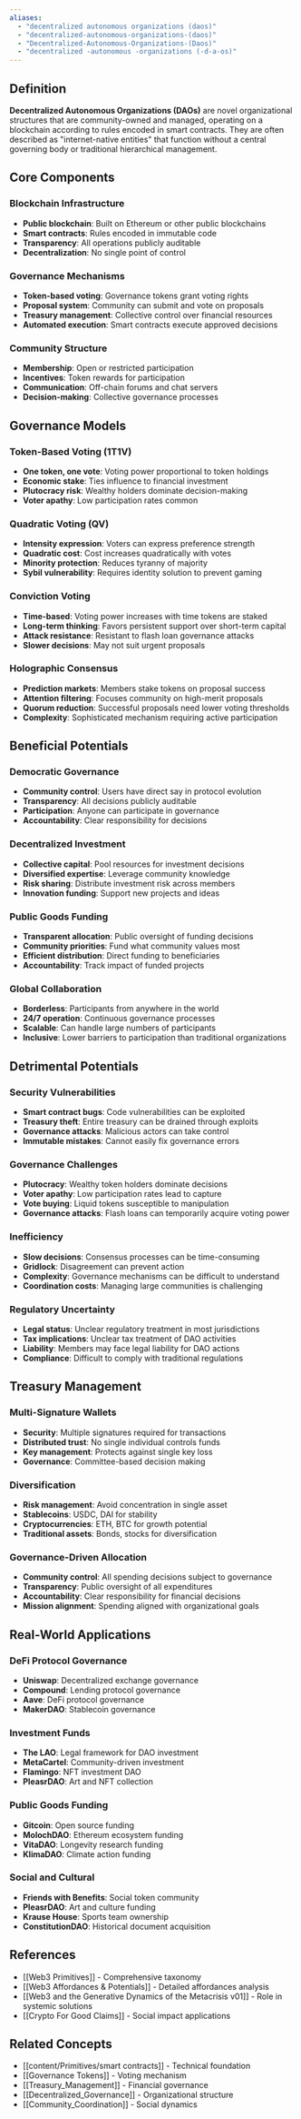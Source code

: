 ```yaml
---
aliases:
  - "decentralized autonomous organizations (daos)"
  - "decentralized-autonomous-organizations-(daos)"
  - "Decentralized-Autonomous-Organizations-(Daos)"
  - "decentralized -autonomous -organizations (-d-a-os)"
---
```



## Definition

**Decentralized Autonomous Organizations (DAOs)** are novel organizational structures that are community-owned and managed, operating on a blockchain according to rules encoded in smart contracts. They are often described as "internet-native entities" that function without a central governing body or traditional hierarchical management.

## Core Components

### Blockchain Infrastructure
- **Public blockchain**: Built on Ethereum or other public blockchains
- **Smart contracts**: Rules encoded in immutable code
- **Transparency**: All operations publicly auditable
- **Decentralization**: No single point of control

### Governance Mechanisms
- **Token-based voting**: Governance tokens grant voting rights
- **Proposal system**: Community can submit and vote on proposals
- **Treasury management**: Collective control over financial resources
- **Automated execution**: Smart contracts execute approved decisions

### Community Structure
- **Membership**: Open or restricted participation
- **Incentives**: Token rewards for participation
- **Communication**: Off-chain forums and chat servers
- **Decision-making**: Collective governance processes

## Governance Models

### Token-Based Voting (1T1V)
- **One token, one vote**: Voting power proportional to token holdings
- **Economic stake**: Ties influence to financial investment
- **Plutocracy risk**: Wealthy holders dominate decision-making
- **Voter apathy**: Low participation rates common

### Quadratic Voting (QV)
- **Intensity expression**: Voters can express preference strength
- **Quadratic cost**: Cost increases quadratically with votes
- **Minority protection**: Reduces tyranny of majority
- **Sybil vulnerability**: Requires identity solution to prevent gaming

### Conviction Voting
- **Time-based**: Voting power increases with time tokens are staked
- **Long-term thinking**: Favors persistent support over short-term capital
- **Attack resistance**: Resistant to flash loan governance attacks
- **Slower decisions**: May not suit urgent proposals

### Holographic Consensus
- **Prediction markets**: Members stake tokens on proposal success
- **Attention filtering**: Focuses community on high-merit proposals
- **Quorum reduction**: Successful proposals need lower voting thresholds
- **Complexity**: Sophisticated mechanism requiring active participation

## Beneficial Potentials

### Democratic Governance
- **Community control**: Users have direct say in protocol evolution
- **Transparency**: All decisions publicly auditable
- **Participation**: Anyone can participate in governance
- **Accountability**: Clear responsibility for decisions

### Decentralized Investment
- **Collective capital**: Pool resources for investment decisions
- **Diversified expertise**: Leverage community knowledge
- **Risk sharing**: Distribute investment risk across members
- **Innovation funding**: Support new projects and ideas

### Public Goods Funding
- **Transparent allocation**: Public oversight of funding decisions
- **Community priorities**: Fund what community values most
- **Efficient distribution**: Direct funding to beneficiaries
- **Accountability**: Track impact of funded projects

### Global Collaboration
- **Borderless**: Participants from anywhere in the world
- **24/7 operation**: Continuous governance processes
- **Scalable**: Can handle large numbers of participants
- **Inclusive**: Lower barriers to participation than traditional organizations

## Detrimental Potentials

### Security Vulnerabilities
- **Smart contract bugs**: Code vulnerabilities can be exploited
- **Treasury theft**: Entire treasury can be drained through exploits
- **Governance attacks**: Malicious actors can take control
- **Immutable mistakes**: Cannot easily fix governance errors

### Governance Challenges
- **Plutocracy**: Wealthy token holders dominate decisions
- **Voter apathy**: Low participation rates lead to capture
- **Vote buying**: Liquid tokens susceptible to manipulation
- **Governance attacks**: Flash loans can temporarily acquire voting power

### Inefficiency
- **Slow decisions**: Consensus processes can be time-consuming
- **Gridlock**: Disagreement can prevent action
- **Complexity**: Governance mechanisms can be difficult to understand
- **Coordination costs**: Managing large communities is challenging

### Regulatory Uncertainty
- **Legal status**: Unclear regulatory treatment in most jurisdictions
- **Tax implications**: Unclear tax treatment of DAO activities
- **Liability**: Members may face legal liability for DAO actions
- **Compliance**: Difficult to comply with traditional regulations

## Treasury Management

### Multi-Signature Wallets
- **Security**: Multiple signatures required for transactions
- **Distributed trust**: No single individual controls funds
- **Key management**: Protects against single key loss
- **Governance**: Committee-based decision making

### Diversification
- **Risk management**: Avoid concentration in single asset
- **Stablecoins**: USDC, DAI for stability
- **Cryptocurrencies**: ETH, BTC for growth potential
- **Traditional assets**: Bonds, stocks for diversification

### Governance-Driven Allocation
- **Community control**: All spending decisions subject to governance
- **Transparency**: Public oversight of all expenditures
- **Accountability**: Clear responsibility for financial decisions
- **Mission alignment**: Spending aligned with organizational goals

## Real-World Applications

### DeFi Protocol Governance
- **Uniswap**: Decentralized exchange governance
- **Compound**: Lending protocol governance
- **Aave**: DeFi protocol governance
- **MakerDAO**: Stablecoin governance

### Investment Funds
- **The LAO**: Legal framework for DAO investment
- **MetaCartel**: Community-driven investment
- **Flamingo**: NFT investment DAO
- **PleasrDAO**: Art and NFT collection

### Public Goods Funding
- **Gitcoin**: Open source funding
- **MolochDAO**: Ethereum ecosystem funding
- **VitaDAO**: Longevity research funding
- **KlimaDAO**: Climate action funding

### Social and Cultural
- **Friends with Benefits**: Social token community
- **PleasrDAO**: Art and culture funding
- **Krause House**: Sports team ownership
- **ConstitutionDAO**: Historical document acquisition

## References

- [[Web3 Primitives]] - Comprehensive taxonomy
- [[Web3 Affordances & Potentials]] - Detailed affordances analysis
- [[Web3 and the Generative Dynamics of the Metacrisis v01]] - Role in systemic solutions
- [[Crypto For Good Claims]] - Social impact applications

## Related Concepts

- [[content/Primitives/smart contracts]] - Technical foundation
- [[Governance Tokens]] - Voting mechanism
- [[Treasury_Management]] - Financial governance
- [[Decentralized_Governance]] - Organizational structure
- [[Community_Coordination]] - Social dynamics
